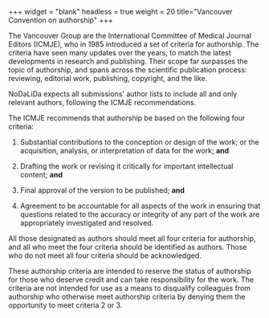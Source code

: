 +++
widget = "blank"
headless = true
weight = 20
title="Vancouver Convention on authorship"
+++

The Vancouver Group are the International Committee of Medical Journal Editors (ICMJE), who in 1985 introduced a set of criteria for authorship. The criteria have seen many updates over the years, to match the latest developments in research and publishing. Their scope far surpasses the topic of authorship, and spans across the scientific publication process: reviewing, editorial work, publishing, copyright, and the like.

NoDaLiDa expects all submissions' author lists to include all and only relevant authors, following the ICMJE recommendations.

The ICMJE recommends that authorship be based on the following four criteria:

1. Substantial contributions to the conception or design of the work; or the acquisition, analysis, or interpretation of data for the work; **and**

2. Drafting the work or revising it critically for important intellectual content; **and**

3. Final approval of the version to be published; **and**

4. Agreement to be accountable for all aspects of the work in ensuring that questions related to the accuracy or integrity of any part of the work are appropriately investigated and resolved.

All those designated as authors should meet all four criteria for authorship, and all who meet the four criteria should be identified as authors. Those who do not meet all four criteria should be acknowledged.

These authorship criteria are intended to reserve the status of authorship for those who deserve credit and can take responsibility for the work. The criteria are not intended for use as a means to disqualify colleagues from authorship who otherwise meet authorship criteria by denying them the opportunity to meet criteria 2 or 3.
